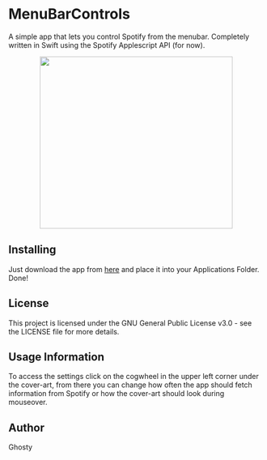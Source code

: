 # MenuBarControls

A simple app that lets you control Spotify from the menubar. Completely written in Swift using the Spotify Applescript API (for now).

<p align="center">
  <img width="381" height="340" src="https://user-images.githubusercontent.com/17564201/28537113-174007a2-70aa-11e7-9412-1e37894b273e.png">
</p>

## Installing

Just download the app from [here](https://github.com/Ghosty141/MenuBarControls/releases/) and place it into your Applications Folder. Done!

## License

This project is licensed under the GNU General Public License v3.0 - see the LICENSE file for more details.

## Usage Information

To access the settings click on the cogwheel in the upper left corner under the cover-art, from there you can change how often the app should fetch information from Spotify or how the cover-art should look during mouseover.

## Author

Ghosty
